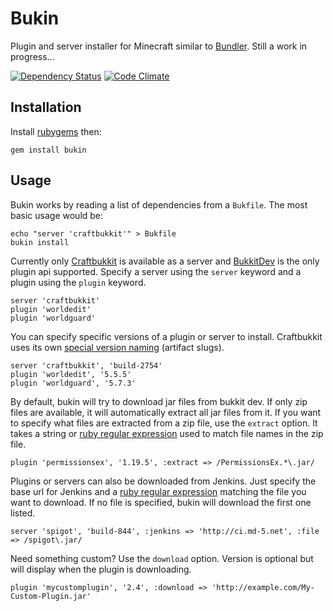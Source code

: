 Bukin
=====

Plugin and server installer for Minecraft similar to [Bundler](http://gembundler.com/).  Still a work in progress...

[![Dependency Status](https://gemnasium.com/Nullreff/bukin.png)](https://gemnasium.com/Nullreff/bukin)
[![Code Climate](https://codeclimate.com/github/Nullreff/bukin.png)](https://codeclimate.com/github/Nullreff/bukin)

Installation
------------

Install [rubygems](http://docs.rubygems.org/read/chapter/3) then:

    gem install bukin


Usage
-----

Bukin works by reading a list of dependencies from a `Bukfile`.  The most basic usage would be:

    echo "server 'craftbukkit'" > Bukfile
    bukin install

Currently only [Craftbukkit](http://bukkit.org/) is available as a server and [BukkitDev](http://dev.bukkit.org/) is the only plugin api supported.  Specify a server using the `server` keyword and a plugin using the `plugin` keyword.

    server 'craftbukkit'
    plugin 'worldedit'
    plugin 'worldguard'

You can specify specific versions of a plugin or server to install.  Craftbukkit uses its own [special version naming](http://dl.bukkit.org/about/) (artifact slugs).

    server 'craftbukkit', 'build-2754'
    plugin 'worldedit', '5.5.5'
    plugin 'worldguard', '5.7.3'

By default, bukin will try to download jar files from bukkit dev.  If only zip files are available, it will automatically extract all jar files from it.  If you want to specify what files are extracted from a zip file, use the `extract` option.  It takes a string or [ruby regular expression](http://ruby-doc.org/core-1.9.3/Regexp.html) used to match file names in the zip file.

    plugin 'permissionsex', '1.19.5', :extract => /PermissionsEx.*\.jar/

Plugins or servers can also be downloaded from Jenkins. Just specify the base url for Jenkins and a [ruby regular expression](http://ruby-doc.org/core-1.9.3/Regexp.html) matching the file you want to download.  If no file is specified, bukin will download the first one listed.

    server 'spigot', 'build-844', :jenkins => 'http://ci.md-5.net', :file => /spigot\.jar/

Need something custom?  Use the `download` option.  Version is optional but will display when the plugin is downloading.

    plugin 'mycustomplugin', '2.4', :download => 'http://example.com/My-Custom-Plugin.jar'

